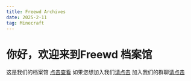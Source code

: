 ```yaml
---
title: Freewd Archives
date: 2025-2-11
tag: Minecraft
---
```

# 你好，欢迎来到Freewd 档案馆
这是我们的档案馆
<a href="https://h5.qzone.qq.com/ugc/share/517B3BC2167C49952BBE5B0D9DB974A3?uw=2216368705&subtype=3&sk=&loginfrom=4&blog_photo=0&appid=4&ciphertext=517B3BC2167C49952BBE5B0D9DB974A3&g_f=&_wv=1">点击查看</a>
如果您想加入我们<a href="https://ui.ptlogin2.qq.com/cgi-bin/login?pt_hide_ad=1&style=9&daid=5&appid=549000929&target=self&s_url=https%3A%2F%2Fh5.qzone.qq.com%2Falbumshare%2Finvite%2F2216368705%2FV52QaM1t3cdkLX01oy3M3MJt8R3QevCW%2F2216368705_V52QaM1t3cdkLX01oy3M3MJt8R3QevCW_a23fd2c8e4463fac9ec9d98fd29a6cca%2Falbumshare_invite%3F_wv%3D7%26_proxy%3D1%26is_public%3D1%26schema%3Dmqzone%253A%252F%252Farouse%252Falbum%253Fversion%253D1%2526source%253Dapp%2526uin%253D2216368705%2526albumid%253DV52QaM1t3cdkLX01oy3M3MJt8R3QevCW%2526albumtype%253D23%2526anonymity%253D9%2526albumName%253DFreewd%2520Archives%2526is%255Fpublic%253D1%2526invite%255Fkey%253D2216368705%255FV52QaM1t3cdkLX01oy3M3MJt8R3QevCW%255Fa23fd2c8e4463fac9ec9d98fd29a6cca%26h5ShareSource%3DmanyPeopleAlbumInvite%26share_nshowflag%3D3%26shareToPlatfrom%3D0">请点击</a>
加入我们的群聊<a href="http://qm.qq.com/cgi-bin/qm/qr?_wv=1027&k=HSJl1Ds9tB52UEx5r3HlwKlspkZXlxPg&authKey=MQTnn9dc747CMvmprRD%2BKaLliVmgNatnsij0sxrwEY0qN3%2Brm1GHj%2FRceB%2FDkNL8&noverify=0&group_code=340707471">请点击</a>